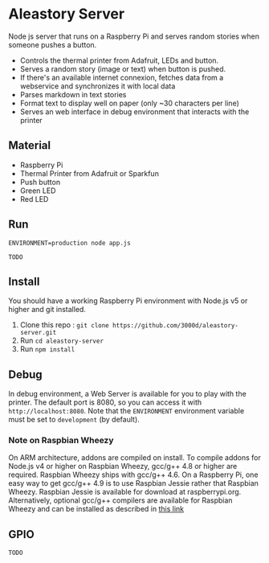 # Aleastory Server

Node js server that runs on a Raspberry Pi and serves random stories when someone pushes a button.

* Controls the thermal printer from Adafruit, LEDs and button.
* Serves a random story (image or text) when button is pushed.
* If there's an available internet connexion, fetches data from a webservice and synchronizes it with local data
* Parses markdown in text stories
* Format text to display well on paper (only ~30 characters per line)
* Serves an web interface in debug environment that interacts with the printer

## Material

* Raspberry Pi
* Thermal Printer from Adafruit or Sparkfun
* Push button
* Green LED
* Red LED

## Run

`ENVIRONMENT=production node app.js`

`TODO`

## Install

You should have a working Raspberry Pi environment with Node.js v5
or higher and git installed.

1. Clone this repo : `git clone https://github.com/3000d/aleastory-server.git`
1. Run `cd aleastory-server`
1. Run `npm install`

## Debug

In debug environment, a Web Server is available for you to play with the printer.
The default port is 8080, so you can access it with `http://localhost:8080`.
Note that the `ENVIRONMENT` environment variable must be set to `development` (by default).

### Note on Raspbian Wheezy

On ARM architecture, addons are compiled on install.
To compile addons for Node.js v4 or higher on Raspbian Wheezy,
gcc/g++ 4.8 or higher are required. Raspbian Wheezy ships with
gcc/g++ 4.6. On a Raspberry Pi, one easy way to get gcc/g++ 4.9 is to use Raspbian Jessie
rather that Raspbian Wheezy. Raspbian Jessie is available for download at
raspberrypi.org. Alternatively, optional gcc/g++ compilers are available for
Raspbian Wheezy and can be installed as described in [this link](https://github.com/fivdi/onoff/wiki/Node.js-v4-and-native-addons)



## GPIO

`TODO`
